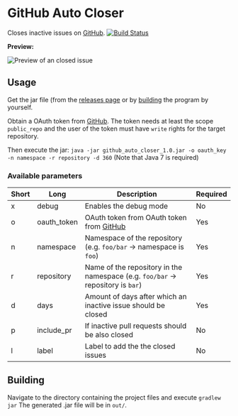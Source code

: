 # GitHub Auto Closer
Closes inactive issues on [GitHub](https://github.com). [![Build Status](https://travis-ci.org/auchri/github_auto_closer.svg?branch=master)](https://travis-ci.org/auchri/github_auto_closer)

**Preview:**

![Preview of an closed issue](https://github.com/auchri/github_auto_closer/blob/develop/docs/preview.png)

## Usage
Get the jar file (from the [releases page](https://github.com/auchri/github_auto_closer/releases) or by [building](https://github.com/auchri/github_auto_closer/blob/develop/README.md#building) the program by yourself.

Obtain a OAuth token from [GitHub](https://github.com/settings/tokens). The token needs at least the scope `public_repo` and the user of the token must have `write` rights for the target repository.

Then execute the jar: `java -jar github_auto_closer_1.0.jar -o oauth_key -n namespace -r repository -d 360`
(Note that Java 7 is required)

### Available parameters
| Short | Long        | Description                                                                    | Required |
|-------|-------------|--------------------------------------------------------------------------------|----------|
| x     | debug       | Enables the debug mode                                                         | No       |
| o     | oauth_token | OAuth token from OAuth token from [GitHub](https://github.com/settings/tokens) | Yes      |
| n     | namespace   | Namespace of the repository (e.g. `foo/bar` → namespace is `foo`)              | Yes      |
| r     | repository  | Name of the repository in the namespace (e.g. `foo/bar` → repository is `bar`) | Yes      |
| d     | days        | Amount of days after which an inactive issue should be closed                  | Yes      |
| p     | include_pr  | If inactive pull requests should be also closed                                | No       |
| l     | label       | Label to add the the closed issues                                             | No       |

## Building

Navigate to the directory containing the project files and execute `gradlew jar` The generated .jar file will be in `out/`.
